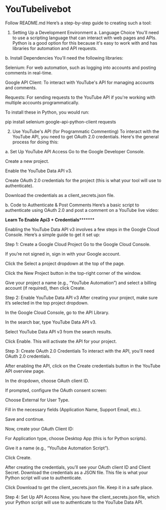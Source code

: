 # YouTubelivebot
Follow README.md
Here’s a step-by-step guide to creating such a tool:

1. Setting Up a Development Environment
a. Language Choice
You'll need to use a scripting language that can interact with web pages and APIs. Python is a good option for this because it's easy to work with and has libraries for automation and API requests.

b. Install Dependencies
You'll need the following libraries:

Selenium: For web automation, such as logging into accounts and posting comments in real-time.

Google API Client: To interact with YouTube's API for managing accounts and comments.

Requests: For sending requests to the YouTube API if you're working with multiple accounts programmatically.

To install these in Python, you would run:

pip install selenium google-api-python-client requests

2. Use YouTube's API (for Programmatic Commenting)
To interact with the YouTube API, you need to get OAuth 2.0 credentials. Here's the general process for doing this:

a. Set Up YouTube API Access
Go to the Google Developer Console.

Create a new project.

Enable the YouTube Data API v3.

Create OAuth 2.0 credentials for the project (this is what your tool will use to authenticate).

Download the credentials as a client_secrets.json file.

b. Code to Authenticate & Post Comments
Here’s a basic script to authenticate using OAuth 2.0 and post a comment on a YouTube live video:

**************************************Learn To Enable Api3 + Credentials*********************************************

Enabling the YouTube Data API v3 involves a few steps in the Google Cloud Console. Here’s a simple guide to get it set up:

Step 1: Create a Google Cloud Project
Go to the Google Cloud Console.

If you’re not signed in, sign in with your Google account.

Click the Select a project dropdown at the top of the page.

Click the New Project button in the top-right corner of the window.

Give your project a name (e.g., “YouTube Automation”) and select a billing account (if required), then click Create.

Step 2: Enable YouTube Data API v3
After creating your project, make sure it’s selected in the top project dropdown.

In the Google Cloud Console, go to the API Library.

In the search bar, type YouTube Data API v3.

Select YouTube Data API v3 from the search results.

Click Enable. This will activate the API for your project.

Step 3: Create OAuth 2.0 Credentials
To interact with the API, you'll need OAuth 2.0 credentials.

After enabling the API, click on the Create credentials button in the YouTube API overview page.

In the dropdown, choose OAuth client ID.

If prompted, configure the OAuth consent screen:

Choose External for User Type.

Fill in the necessary fields (Application Name, Support Email, etc.).

Save and continue.

Now, create your OAuth Client ID:

For Application type, choose Desktop App (this is for Python scripts).

Give it a name (e.g., “YouTube Automation Script”).

Click Create.

After creating the credentials, you’ll see your OAuth client ID and Client Secret. Download the credentials as a JSON file. This file is what your Python script will use to authenticate.

Click Download to get the client_secrets.json file. Keep it in a safe place.

Step 4: Set Up API Access
Now, you have the client_secrets.json file, which your Python script will use to authenticate to the YouTube Data API.
